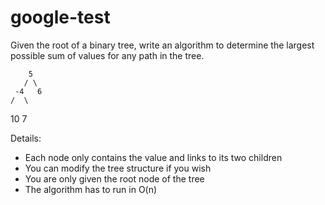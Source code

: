 google-test
===========

Given the root of a binary tree, write an algorithm to determine the
largest possible sum of values for any path in the tree.

        5
       / \
     -4   6
    /  \
  10    7

 Details:
 * Each node only contains the value and links to its two children
 * You can modify the tree structure if you wish
 * You are only given the root node of the tree
 * The algorithm has to run in O(n)